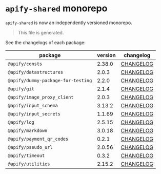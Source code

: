 # `apify-shared` monorepo

`apify-shared` is now an independently versioned monorepo.

> This file is generated.

See the changelogs of each package:

package | version | changelog
--------|---------|----------
`@apify/consts` | 2.38.0 | [CHANGELOG](./packages/consts/CHANGELOG.md)
`@apify/datastructures` | 2.0.3 | [CHANGELOG](./packages/datastructures/CHANGELOG.md)
`@apify/dummy-package-for-testing` | 2.2.0 | [CHANGELOG](./packages/dummy/CHANGELOG.md)
`@apify/git` | 2.1.4 | [CHANGELOG](./packages/git/CHANGELOG.md)
`@apify/image_proxy_client` | 2.0.3 | [CHANGELOG](./packages/image_proxy_client/CHANGELOG.md)
`@apify/input_schema` | 3.13.2 | [CHANGELOG](./packages/input_schema/CHANGELOG.md)
`@apify/input_secrets` | 1.1.69 | [CHANGELOG](./packages/input_secrets/CHANGELOG.md)
`@apify/log` | 2.5.15 | [CHANGELOG](./packages/log/CHANGELOG.md)
`@apify/markdown` | 3.0.18 | [CHANGELOG](./packages/markdown/CHANGELOG.md)
`@apify/payment_qr_codes` | 0.2.1 | [CHANGELOG](./packages/payment_qr_codes/CHANGELOG.md)
`@apify/pseudo_url` | 2.0.56 | [CHANGELOG](./packages/pseudo_url/CHANGELOG.md)
`@apify/timeout` | 0.3.2 | [CHANGELOG](./packages/timeout/CHANGELOG.md)
`@apify/utilities` | 2.15.2 | [CHANGELOG](./packages/utilities/CHANGELOG.md)
